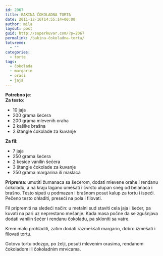 ```yaml
---
id: 2067
title: BAKINA ČOKOLADNA TORTA
date: 2011-12-16T14:55:14+00:00
author: mila
layout: post
guid: http://superkuvar.com/?p=2067
permalink: /bakina-čokoladna-torta/
totvreme:
  - ""
categories:
  - torte
tags:
  - čokolada
  - margarin
  - orasi
  - jaja
---
```

**Potrebno je**:  
**Za testo**:

  * 10 jaja
  * 200 grama šećera
  * 200 grama mlevenih oraha
  * 2 kašike brašna
  * 2 štangle čokolade za kuvanje

**Za fil**:

  * 7 jaja
  * 250 grama šećera
  * 2 kesice vanilin šećera
  * 3 štangle čokolade za kuvanje
  * 250 grama margarina ili maslaca

**Priprema**: umutiti žumanaca sa šećerom, dodati mlevene orahe i rendanu čokoladu, a na kraju lagano umešati i čvrsto ulupan sneg od belanaca i brašno. Testo sipati u podmazan i brašnom posut kalup za tortu i ispeći. Pečeno testo ohladiti, preseći na pola i filovati.

Fil pripremiti na sledeći način: u metalni sud staviti cela jaja i šećer, pa kuvati na pari uz neprestano mešanje. Kada masa počne da se zgušnjava dodati vanilin šećer i rendanu čokoladu, pa skloniti sa vatre.

Krem malo prohladiti, zatim dodati razmekšali margarin, dobro izmešati i filovati tortu.

Gotovu tortu odozgo, po želji, posuti mlevenim orasima, rendanom čokoladom ili čokoladnim mrvicama.